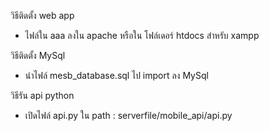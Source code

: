 วิธีติดตั้ง web app
- ไฟล์ใน aaa  ลงใน apache หรือใน โฟล์เดอร์ htdocs สำหรับ xampp

วิธีติดตั้ง MySql
- นำไฟล์ mesb_database.sql ไป import ลง MySql

วิธีรัน api python
- เปิดไฟล์ api.py ใน path : serverfile/mobile_api/api.py
